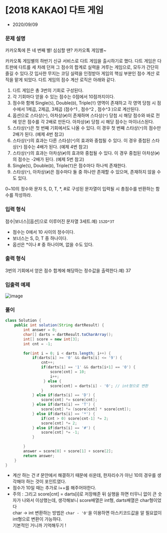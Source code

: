 # [2018 KAKAO] 다트 게임

* 2020/09/09

### **문제 설명**

카카오톡에 뜬 네 번째 별! 심심할 땐? 카카오톡 게임별~

카카오톡 게임별의 하반기 신규 서비스로 다트 게임을 출시하기로 했다. 다트 게임은 다트판에 다트를 세 차례 던져 그 점수의 합계로 실력을 겨루는 게임으로, 모두가 간단히 즐길 수 있다.갓 입사한 무지는 코딩 실력을 인정받아 게임의 핵심 부분인 점수 계산 로직을 맡게 되었다. 다트 게임의 점수 계산 로직은 아래와 같다.

1. 다트 게임은 총 3번의 기회로 구성된다.
2. 각 기회마다 얻을 수 있는 점수는 0점에서 10점까지이다.
3. 점수와 함께 Single(`S`), Double(`D`), Triple(`T`) 영역이 존재하고 각 영역 당첨 시 점수에서 1제곱, 2제곱, 3제곱 (점수^1 , 점수^2 , 점수^3 )으로 계산된다.
4. 옵션으로 스타상(`*`), 아차상(`#`)이 존재하며 스타상(`*`) 당첨 시 해당 점수와 바로 전에 얻은 점수를 각 2배로 만든다. 아차상(`#`) 당첨 시 해당 점수는 마이너스된다.
5. 스타상(`*`)은 첫 번째 기회에서도 나올 수 있다. 이 경우 첫 번째 스타상(`*`)의 점수만 2배가 된다. (예제 4번 참고)
6. 스타상(`*`)의 효과는 다른 스타상(`*`)의 효과와 중첩될 수 있다. 이 경우 중첩된 스타상(`*`) 점수는 4배가 된다. (예제 4번 참고)
7. 스타상(`*`)의 효과는 아차상(`#`)의 효과와 중첩될 수 있다. 이 경우 중첩된 아차상(`#`)의 점수는 -2배가 된다. (예제 5번 참고)
8. Single(`S`), Double(`D`), Triple(`T`)은 점수마다 하나씩 존재한다.
9. 스타상(`*`), 아차상(`#`)은 점수마다 둘 중 하나만 존재할 수 있으며, 존재하지 않을 수도 있다.

0~10의 정수와 문자 S, D, T, *, #로 구성된 문자열이 입력될 시 총점수를 반환하는 함수를 작성하라.

### **입력 형식**

점수|보너스|[옵션]으로 이루어진 문자열 3세트.예) `1S2D*3T`

- 점수는 0에서 10 사이의 정수이다.
- 보너스는 S, D, T 중 하나이다.
- 옵선은 *이나 # 중 하나이며, 없을 수도 있다.

### **출력 형식**

3번의 기회에서 얻은 점수 합계에 해당하는 정수값을 출력한다.예) 37

### **입출력 예제**

![image](https://user-images.githubusercontent.com/38918396/92574294-ddae0280-f2c1-11ea-8689-147c4897b625.png)

### 풀이

```java
class Solution {
    public int solution(String dartResult) {
        int answer = 0;
        char[] darts = dartResult.toCharArray();
        int[] score = new int[3];
        int cnt = -1;
        
        for(int i = 0; i < darts.length; i++) {
            if(darts[i] >= '0' && darts[i] <= '9') {
                cnt++;
                if(darts[i] == '1' && darts[i+1] == '0') {
                    score[cnt] = 10;
                    i++;
                 } else {
                    score[cnt] = darts[i] - '0'; // int형으로 변환
                }
            } else if(darts[i] == 'D') {
                score[cnt] *= score[cnt];
            } else if(darts[i] == 'T') {
                score[cnt] *= (score[cnt] * score[cnt]);
            } else if(darts[i] == '*') {
                if(cnt > 0) score[cnt-1] *= 2;
                score[cnt] *= 2;
            } else if(darts[i] == '#') {
                score[cnt] *= -1;
            }
            
        }
        answer = score[0] + score[1] + score[2];
        return answer;
    }
}
```

- 계산 하는 건 if 문안에서 해결하기 때문에 쉬운데, 한자리수가 아닌 10의 경우를 생각해야 하는 것이 포인트였다.
- 점수가 10일 때는 추가로 i++를 해주어야한다.
- 주의 : 그리고 score[cnt] = darts[i]로 저장해준 뒤 실행을 하면 터무니 없이 큰 숫자가 나와서 이상했는데, 생각해보니 score배열은 int형, darts배열은 char형이었다  
char → int 변환하는 방법은 `char - '0'`을 이용하면 아스키코드값을 알 필요없이 int형으로 변환이 가능하다.  
기본적인 거니까 기억해두기 !
